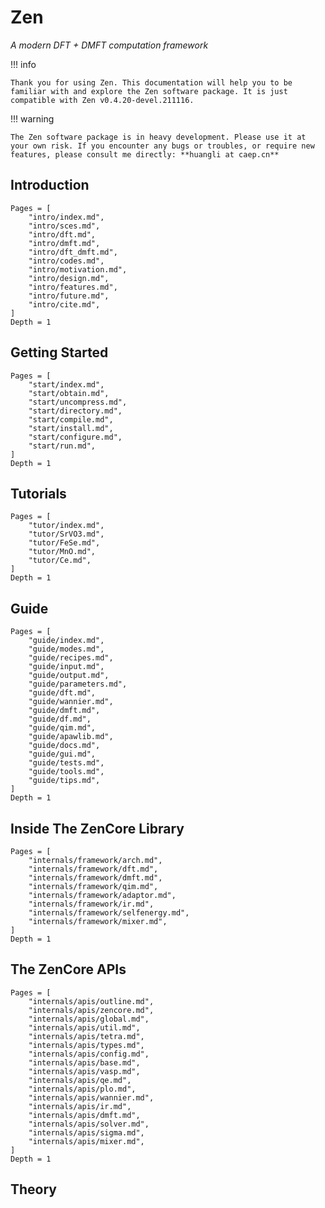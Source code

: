 # Zen

*A modern DFT + DMFT computation framework*

!!! info

    Thank you for using Zen. This documentation will help you to be familiar with and explore the Zen software package. It is just compatible with Zen v0.4.20-devel.211116.

!!! warning

    The Zen software package is in heavy development. Please use it at your own risk. If you encounter any bugs or troubles, or require new features, please consult me directly: **huangli at caep.cn**

## Introduction

```@contents
Pages = [
    "intro/index.md",
    "intro/sces.md",
    "intro/dft.md",
    "intro/dmft.md",
    "intro/dft_dmft.md",
    "intro/codes.md",
    "intro/motivation.md",
    "intro/design.md",
    "intro/features.md",
    "intro/future.md",
    "intro/cite.md",
]
Depth = 1
```

## Getting Started

```@contents
Pages = [
    "start/index.md",
    "start/obtain.md",
    "start/uncompress.md",
    "start/directory.md",
    "start/compile.md",
    "start/install.md",
    "start/configure.md",
    "start/run.md",
]
Depth = 1
```

## Tutorials

```@contents
Pages = [
    "tutor/index.md",
    "tutor/SrVO3.md",
    "tutor/FeSe.md",
    "tutor/MnO.md",
    "tutor/Ce.md",
]
Depth = 1
```

## Guide

```@contents
Pages = [
    "guide/index.md",
    "guide/modes.md",
    "guide/recipes.md",
    "guide/input.md",
    "guide/output.md",
    "guide/parameters.md",
    "guide/dft.md",
    "guide/wannier.md",
    "guide/dmft.md",
    "guide/df.md",
    "guide/qim.md",
    "guide/apawlib.md",
    "guide/docs.md",
    "guide/gui.md",
    "guide/tests.md",
    "guide/tools.md",
    "guide/tips.md",
]
Depth = 1
```

## Inside The ZenCore Library

```@contents
Pages = [
    "internals/framework/arch.md",
    "internals/framework/dft.md",
    "internals/framework/dmft.md",
    "internals/framework/qim.md",
    "internals/framework/adaptor.md",
    "internals/framework/ir.md",
    "internals/framework/selfenergy.md",
    "internals/framework/mixer.md",
]
Depth = 1
```

## The ZenCore APIs

```@contents
Pages = [
    "internals/apis/outline.md",
    "internals/apis/zencore.md",
    "internals/apis/global.md",
    "internals/apis/util.md",
    "internals/apis/tetra.md",
    "internals/apis/types.md",
    "internals/apis/config.md",
    "internals/apis/base.md",
    "internals/apis/vasp.md",
    "internals/apis/qe.md",
    "internals/apis/plo.md",
    "internals/apis/wannier.md",
    "internals/apis/ir.md",
    "internals/apis/dmft.md",
    "internals/apis/solver.md",
    "internals/apis/sigma.md",
    "internals/apis/mixer.md",
]
Depth = 1
```

## Theory
